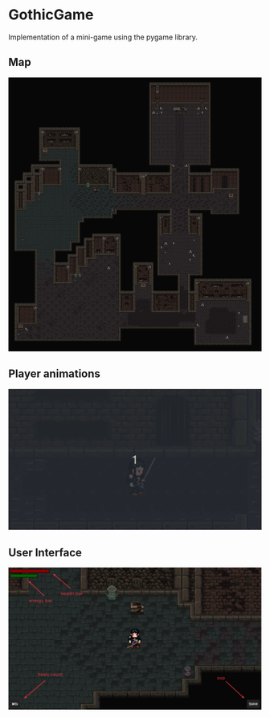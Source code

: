 # GothicGame
Implementation of a mini-game using the pygame library.
## Map 
![](res/map/map.png)
## Player animations 
![](res/README_res/animations.gif)
## User Interface
![](res/README_res/ui.png)